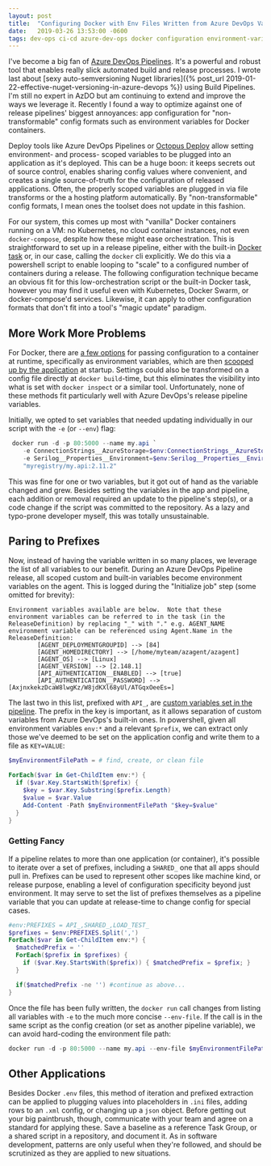 ```yaml
---
layout: post
title:  "Configuring Docker with Env Files Written from Azure DevOps Variables"
date:   2019-03-26 13:53:00 -0600
tags: dev-ops ci-cd azure-dev-ops docker configuration environment-variables powershell
---
```


I've become a big fan of [Azure DevOps Pipelines](https://docs.microsoft.com/en-us/azure/devops/pipelines/). It's a powerful and robust tool that enables really slick automated build and release processes. I wrote last about [sexy auto-semversioning Nuget libraries]({% post_url 2019-01-22-effective-nuget-versioning-in-azure-devops %}) using Build Pipelines. I'm still no expert in AzDO but am continuing to extend and improve the ways we leverage it. Recently I found a way to optimize against one of release pipelines' biggest annoyances: app configuration for "non-transformable" config formats such as environment variables for Docker containers. <!--more-->

Deploy tools like Azure DevOps Pipelines or [Octopus Deploy](https://octopus.com/) allow setting environment- and process- scoped variables to be plugged into an application as it's deployed. This can be a huge boon: it keeps secrets out of source control, enables sharing config values where convenient, and creates a single source-of-truth for the configuration of released applications. Often, the properly scoped variables are plugged in via file transforms or the a hosting platform automatically. By "non-transformable" config formats, I mean ones the toolset does not update in this fashion.

For our system, this comes up most with "vanilla" Docker containers running on a VM: no Kubernetes, no cloud container instances, not even `docker-compose`, despite how these might ease orchestration. This is straightforward to set up in a release pipeline, either with the built-in [Docker task](https://docs.microsoft.com/en-us/azure/devops/pipelines/tasks/build/Docker?view=azure-devops#run-command) or, in our case, calling the `docker` cli explicitly. We do this via a powershell script to enable looping to "scale" to a configured number of containers during a release. The following configuration technique became an obvious fit for this low-orchestration script or the built-in Docker task, however you may find it useful even with Kubernetes, Docker Swarm, or docker-compose'd services. Likewise, it can apply to other configuration formats that don't fit into a tool's "magic update" paradigm.

## More Work More Problems

For Docker, there are [a few options](https://docs.Docker.com/engine/reference/commandline/run/#set-environment-variables--e---env---env-file) for passing configuration to a container at runtime, specifically as environment variables, which are then [scooped up by the application](https://docs.microsoft.com/en-us/dotnet/api/microsoft.extensions.configuration.environmentvariablesextensions.addenvironmentvariables?view=aspnetcore-2.2) at startup. Settings could also be transformed on a config file directly at `docker build`-time, but this eliminates the visibility into what is set with `docker inspect` or a similar tool. Unfortunately, none of these methods fit particularly well with Azure DevOps's release pipeline variables.

Initially, we opted to set variables that needed updating individually in our script with the `-e` (or `--env`) flag:

```powershell
 docker run -d -p 80:5000 --name my.api `
    -e ConnectionStrings__AzureStorage=$env:ConnectionStrings__AzureStorage `
    -e Serilog__Properties__Environment=$env:Serilog__Properties__Environment `
    "myregistry/my.api:2.11.2"
```

This was fine for one or two variables, but it got out of hand as the variable changed and grew. Besides setting the variables in the app and pipeline, each addition or removal required an update to the pipeline's step(s), or a code change if the script was committed to the repository. As a lazy and typo-prone developer myself, this was totally unsustainable.

## Paring to Prefixes

Now, instead of having the variable written in so many places, we leverage the list of all variables to our benefit. During an Azure DevOps Pipeline release, all scoped custom and built-in variables become environment variables on the agent. This is logged during the "Initialize job" step (some omitted for brevity):

```console
Environment variables available are below.  Note that these environment variables can be referred to in the task (in the ReleaseDefinition) by replacing "_" with "." e.g. AGENT_NAME environment variable can be referenced using Agent.Name in the ReleaseDefinition:
        [AGENT_DEPLOYMENTGROUPID] --> [84]
        [AGENT_HOMEDIRECTORY] --> [/home/myteam/azagent/azagent]
        [AGENT_OS] --> [Linux]
        [AGENT_VERSION] --> [2.148.1]
        [API_AUTHENTICATION__ENABLED] --> [true]
        [API_AUTHENTICATION__PASSWORD] --> [AxjnxkekzDcaW8lwgKz/W8jdKXl68yUl/ATGqxOeeEs=]
```

The last two in this list, prefixed with `API_`, are [custom variables set in the pipeline](https://docs.microsoft.com/en-us/azure/devops/pipelines/release/variables#custom-variables). The prefix in the key is important, as it allows separation of custom variables from Azure DevOps's built-in ones. In powershell, given all environment variables `env:*` and a relevant `$prefix`, we can extract only those we've deemed to be set on the application config and write them to a file as `KEY=VALUE`:

```powershell
$myEnvironmentFilePath = # find, create, or clean file

ForEach($var in Get-ChildItem env:*) {
  if ($var.Key.StartsWith($prefix) {
    $key = $var.Key.Substring($prefix.Length)
    $value = $var.Value
    Add-Content -Path $myEnvironmentFilePath "$key=$value"
  }
}
```

### Getting Fancy

If a pipeline relates to more than one application (or container), it's possible to iterate over a set of prefixes, including a `SHARED_` one that all apps should pull in. Prefixes can be used to represent other scopes like machine kind, or release purpose, enabling a level of configuration specificity beyond just environment. It may serve to set the list of prefixes themselves as a pipeline variable that you can update at release-time to change config for special cases.

```powershell
#env:PREFIXES = API_,SHARED_,LOAD_TEST_
$prefixes = $env:PREFIXES.Split(',')
ForEach($var in Get-ChildItem env:*) {
  $matchedPrefix = ''
  ForEach($prefix in $prefixes) {
    if ($var.Key.StartsWith($prefix)) { $matchedPrefix = $prefix; }
  }

  if($matchedPrefix -ne '') #continue as above...
}
```

Once the file has been fully written, the `docker run` call changes from listing all variables with `-e` to the much more concise `--env-file`. If the call is in the same script as the config creation (or set as another pipeline variable), we can avoid hard-coding the environment file path:

```powershell
docker run -d -p 80:5000 --name my.api --env-file $myEnvironmentFilePath "myregistry/my.api:2.11.2"
```

## Other Applications

Besides Docker `.env` files, this method of iteration and prefixed extraction can be applied to plugging values into placeholders in `.ini` files, adding rows to an `.xml` config, or changing up a `json` object. Before getting out your big paintbrush, though, communicate with your team and agree on a standard for applying these. Save a baseline as a reference Task Group, or a shared script in a repository, and document it. As in software development, patterns are only useful when they're followed, and should be scrutinized as they are applied to new situations.
